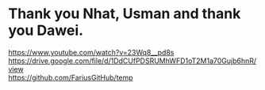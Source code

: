 # Thank you Nhat, Usman and thank you Dawei.
https://www.youtube.com/watch?v=23Wq8__pd8s </br>
https://drive.google.com/file/d/1DdCUfPDSRUMhWFD1oT2M1a70Gujb6hnR/view</br>
https://github.com/FariusGitHub/temp
